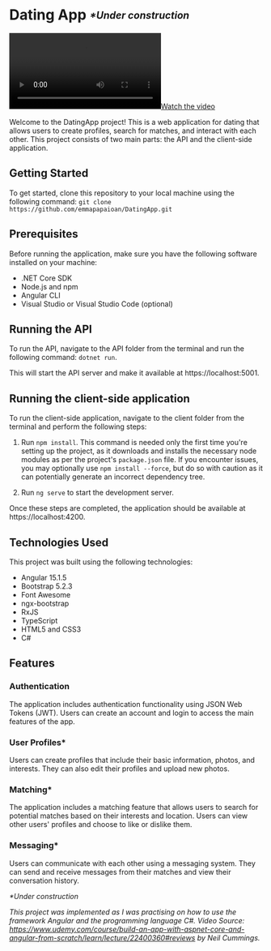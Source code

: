 <h1>Dating App <em><sub><sup>  *Under construction</sup></sub></em></h1>

[![Watch the video](https://user-images.githubusercontent.com/108992250/220931788-8a115f68-4d0a-4e15-9285-8bb65183f8ab.mp4)](https://user-images.githubusercontent.com/108992250/220931788-8a115f68-4d0a-4e15-9285-8bb65183f8ab.mp4)

Welcome to the DatingApp project! This is a web application for dating that allows users to create profiles, search for matches, and interact with each other. This project consists of two main parts: the API and the client-side application.

## Getting Started
To get started, clone this repository to your local machine using the following command:
`git clone https://github.com/emmapapaioan/DatingApp.git`

## Prerequisites
Before running the application, make sure you have the following software installed on your machine:

- .NET Core SDK
- Node.js and npm
- Angular CLI
- Visual Studio or Visual Studio Code (optional)

## Running the API
To run the API, navigate to the API folder from the terminal and run the following command: `dotnet run`.

This will start the API server and make it available at https://localhost:5001.

## Running the client-side application
To run the client-side application, navigate to the client folder from the terminal and perform the following steps: 

1. Run `npm install`. This command is needed only the first time you're setting up the project, as it downloads and installs the necessary node modules as per the project's `package.json` file. If you encounter issues, you may optionally use `npm install --force`, but do so with caution as it can potentially generate an incorrect dependency tree.

2. Run `ng serve` to start the development server.

Once these steps are completed, the application should be available at https://localhost:4200.

## Technologies Used
This project was built using the following technologies:
- Angular 15.1.5
- Bootstrap 5.2.3
- Font Awesome
- ngx-bootstrap
- RxJS
- TypeScript
- HTML5 and CSS3
- C#

## Features

### Authentication
The application includes authentication functionality using JSON Web Tokens (JWT). Users can create an account and login to access the main features of the app.

### User Profiles*
Users can create profiles that include their basic information, photos, and interests. They can also edit their profiles and upload new photos.

### Matching*
The application includes a matching feature that allows users to search for potential matches based on their interests and location. Users can view other users' profiles and choose to like or dislike them.

### Messaging*
Users can communicate with each other using a messaging system. They can send and receive messages from their matches and view their conversation history.

_*Under construction_

*This project was implemented as I was practising on how to use the framework Angular and the programming language C#. Video Source: https://www.udemy.com/course/build-an-app-with-aspnet-core-and-angular-from-scratch/learn/lecture/22400360#reviews by Neil Cummings.*
